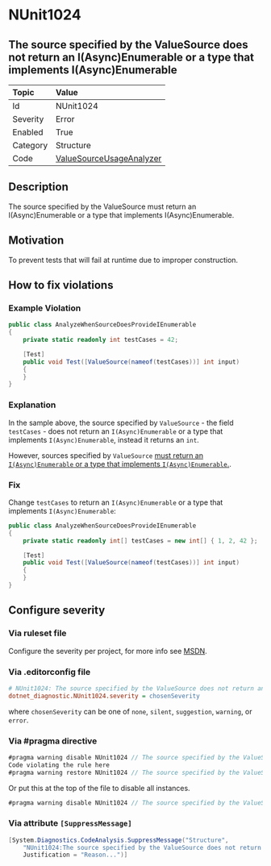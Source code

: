 # NUnit1024

## The source specified by the ValueSource does not return an I(Async)Enumerable or a type that implements I(Async)Enumerable

| Topic    | Value
| :--      | :--
| Id       | NUnit1024
| Severity | Error
| Enabled  | True
| Category | Structure
| Code     | [ValueSourceUsageAnalyzer](https://github.com/nunit/nunit.analyzers/blob/4.9.2/src/nunit.analyzers/ValueSourceUsage/ValueSourceUsageAnalyzer.cs)

## Description

The source specified by the ValueSource must return an I(Async)Enumerable or a type that implements I(Async)Enumerable.

## Motivation

To prevent tests that will fail at runtime due to improper construction.

## How to fix violations

### Example Violation

```csharp
public class AnalyzeWhenSourceDoesProvideIEnumerable
{
    private static readonly int testCases = 42;

    [Test]
    public void Test([ValueSource(nameof(testCases))] int input)
    {
    }
}
```

### Explanation

In the sample above, the source specified by `ValueSource` - the field `testCases` - does not return an
`I(Async)Enumerable` or a type that implements `I(Async)Enumerable`, instead it returns an `int`.

However, sources specified by `ValueSource`
[must return an `I(Async)Enumerable` or a type that implements `I(Async)Enumerable`.](xref:valuesource).

### Fix

Change `testCases` to return an `I(Async)Enumerable` or a type that implements `I(Async)Enumerable`:

```csharp
public class AnalyzeWhenSourceDoesProvideIEnumerable
{
    private static readonly int[] testCases = new int[] { 1, 2, 42 };

    [Test]
    public void Test([ValueSource(nameof(testCases))] int input)
    {
    }
}
```

<!-- start generated config severity -->
## Configure severity

### Via ruleset file

Configure the severity per project, for more info see
[MSDN](https://learn.microsoft.com/en-us/visualstudio/code-quality/using-rule-sets-to-group-code-analysis-rules?view=vs-2022).

### Via .editorconfig file

```ini
# NUnit1024: The source specified by the ValueSource does not return an I(Async)Enumerable or a type that implements I(Async)Enumerable
dotnet_diagnostic.NUnit1024.severity = chosenSeverity
```

where `chosenSeverity` can be one of `none`, `silent`, `suggestion`, `warning`, or `error`.

### Via #pragma directive

```csharp
#pragma warning disable NUnit1024 // The source specified by the ValueSource does not return an I(Async)Enumerable or a type that implements I(Async)Enumerable
Code violating the rule here
#pragma warning restore NUnit1024 // The source specified by the ValueSource does not return an I(Async)Enumerable or a type that implements I(Async)Enumerable
```

Or put this at the top of the file to disable all instances.

```csharp
#pragma warning disable NUnit1024 // The source specified by the ValueSource does not return an I(Async)Enumerable or a type that implements I(Async)Enumerable
```

### Via attribute `[SuppressMessage]`

```csharp
[System.Diagnostics.CodeAnalysis.SuppressMessage("Structure",
    "NUnit1024:The source specified by the ValueSource does not return an I(Async)Enumerable or a type that implements I(Async)Enumerable",
    Justification = "Reason...")]
```
<!-- end generated config severity -->
